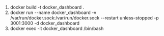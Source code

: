 1. docker build -t docker_dashboard .
2. docker run --name docker_dashboard -v /var/run/docker.sock:/var/run/docker.sock --restart unless-stopped -p 3001:3000 -d docker_dashboard
3. docker exec -it docker_dashboard /bin/bash
